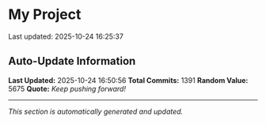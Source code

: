 # My Project


Last updated: 2025-10-24 16:25:37






















































































































































































































































































































































































































































































































































































































































































































































































































































































































































































































































































































































































































































































































































































































































































































































































































































































































































































































































## Auto-Update Information

**Last Updated:** 2025-10-24 16:50:56
**Total Commits:** 1391
**Random Value:** 5675
**Quote:** _Keep pushing forward!_

---
_This section is automatically generated and updated._